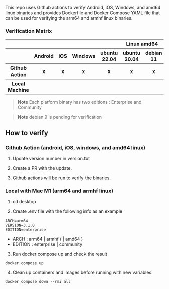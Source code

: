 This repo uses Github actions to verify Android, iOS, Windows, and amd64 linux binaries and provides Dockerfile and Docker Compose YAML file that can be used for verifying the arm64 and armhf linux binaries.

### Verification Matrix

<table>
<tr>
  <th></th>
  <th></th>
  <th></th>
  <th></th>
  <th colspan="4">Linux amd64</th>
  <th colspan="4">Linux arm64</th>
  <th colspan="4">Linux armhf</th>
<tr>
<tr>
  <th></th>
  <th>Android</th>
  <th>iOS</th>
  <th>Windows</th>
  <th>ubuntu 22.04</th>
  <th>ubuntu 20.04</th>
  <th>debian 11</th>
  <th>debian 10</th>
  <th>ubuntu 22.04</th>
  <th>ubuntu 20.04</th>
  <th>debian 11</th>
  <th>debian 10</th>
  <th>ubuntu 22.04</th>
  <th>ubuntu 20.04</th>
  <th>debian 11</th>
  <th>debian 10</th>
<tr>
<tr>
  <th>Github Action</th>
  <th>x</th>
  <th>x</th>
  <th>x</th>
  <th>x</th>
  <th>x</th>
  <th>x</th>
  <th>x</th>
  <th></th>
  <th></th>
  <th></th>
  <th></th>
  <th></th>
  <th></th>
  <th></th>
  <th></th>
<tr>
<tr>
  <th>Local Machine</th>
  <th></th>
  <th></th>
  <th></th>
  <th></th>
  <th></th>
  <th></th>
  <th></th>
  <th>x</th>
  <th>x</th>
  <th>x</th>
  <th>x</th>
  <th>x</th>
  <th>x</th>
  <th>x</th>
  <th>x</th>
<tr>
</table>

> **Note** Each platform binary has two editions : Enterprise and Community

> **Note** debian 9 is pending for verification

## How to verify

### Github Action (android, iOS, windows, and amd64 linux)

1. Update version number in version.txt

2. Create a PR with the update.

3. Github actions will be run to verify the binaries.

### Local with Mac M1 (arm64 and armhf linux)

1. cd desktop

2. Create .env file with the following info as an example

```
ARCH=arm64
VERSION=3.1.0
EDITION=enterprise
```
* ARCH : arm64 | armhf ( | amd64 )
* EDITION : enterprise | community


3. Run docker compose up and check the result

```
docker compose up
```

4. Clean up containers and images before running with new variables.

```
docker compose down --rmi all
```
